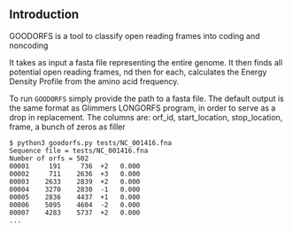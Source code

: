 Introduction
------------

GOODORFS is a tool to classify open reading frames into coding and noncoding

It takes as input a fasta file representing the entire genome.  It then finds all potential open reading frames,  nd then for each, calculates the Energy Density Profile from the amino acid frequency.

To run `GOODORFS` simply provide the path to a fasta file.  The default output is the same format as Glimmers LONGORFS program, in order to serve as a drop in replacement.
The columns are: orf_id, start_location, stop_location, frame, a bunch of zeros as filler
```
$ python3 goodorfs.py tests/NC_001416.fna
Sequence file = tests/NC_001416.fna
Number of orfs = 502
00001     191     736  +2   0.000
00002     711    2636  +3   0.000
00003    2633    2839  +2   0.000
00004    3270    2830  -1   0.000
00005    2836    4437  +1   0.000
00006    5095    4604  -2   0.000
00007    4283    5737  +2   0.000
...
```


